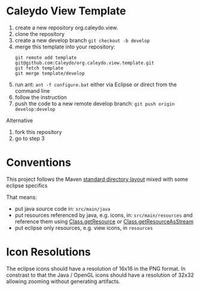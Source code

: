 Caleydo View Template
=========================

1. create a new repository org.caleydo.view.<name>
2. clone the repository
3. create a new develop branch ```git checkout -b develop```
3. merge this template into your repository: 
   ~~~
   git remote add template git@github.com:Caleydo/org.caleydo.view.template.git
   git fetch template
   git merge template/develop
   ~~~
3. run ant: ```ant -f configure.bat``` either via Eclipse or direct from the command line
4. follow the instruction
5. push the code to a new remote develop branch: ```git push origin develop:develop```

Alternative
1. fork this repository
2. go to step 3

Conventions
========================
This project follows the Maven [standard directory layout](https://maven.apache.org/guides/introduction/introduction-to-the-standard-directory-layout.html) mixed with some eclipse specifics

That means: 
 * put java source code in: ```src/main/java```
 * put resources referenced by java, e.g. icons, in: ```src/main/resources``` and 
   reference them using [Class.getResource](http://docs.oracle.com/javase/7/docs/api/java/lang/Class.html#getResource(java.lang.String)) or [Class.getResourceAsStream](http://docs.oracle.com/javase/7/docs/api/java/lang/Class.html#getResourceAsStream(java.lang.String) )
 * put eclipse only resources, e.g. view icons, in ```resources```

Icon Resolutions
=======================
The eclipse icons should have a resolution of 16x16 in the PNG format. 
In constrast to that the Java / OpenGL icons should have a resolution of 32x32 allowing zooming without generating artifacts.
